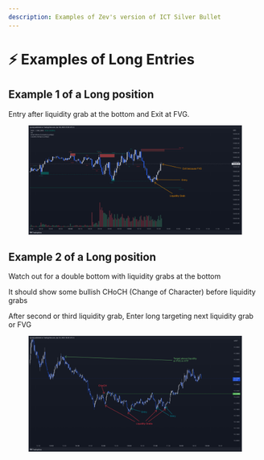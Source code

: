 ```yaml
---
description: Examples of Zev's version of ICT Silver Bullet
---
```


# ⚡ Examples of Long Entries

## Example 1 of a Long position

Entry after liquidity grab at the bottom and Exit at FVG.

<figure><img src="../../.gitbook/assets/image (2).png" alt=""><figcaption></figcaption></figure>

## Example 2 of a Long position

Watch out for a double bottom with liquidity grabs at the bottom

It should show some bullish CHoCH (Change of Character) before liquidity grabs

After second or third liquidity grab, Enter long targeting next liquidity grab or FVG

<figure><img src="../../.gitbook/assets/image (11).png" alt=""><figcaption></figcaption></figure>

